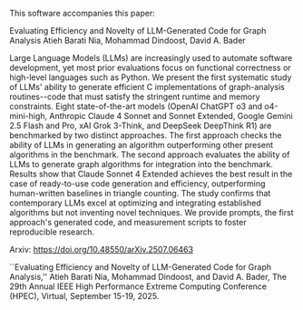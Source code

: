 This software accompanies this paper:

Evaluating Efficiency and Novelty of LLM-Generated Code for Graph Analysis
Atieh Barati Nia, Mohammad Dindoost, David A. Bader

Large Language Models (LLMs) are increasingly used to automate software development, yet most prior evaluations focus on functional correctness or high-level languages such as Python. We present the first systematic study of LLMs' ability to generate efficient C implementations of graph-analysis routines--code that must satisfy the stringent runtime and memory constraints. Eight state-of-the-art models (OpenAI ChatGPT o3 and o4-mini-high, Anthropic Claude 4 Sonnet and Sonnet Extended, Google Gemini 2.5 Flash and Pro, xAI Grok 3-Think, and DeepSeek DeepThink R1) are benchmarked by two distinct approaches. The first approach checks the ability of LLMs in generating an algorithm outperforming other present algorithms in the benchmark. The second approach evaluates the ability of LLMs to generate graph algorithms for integration into the benchmark. Results show that Claude Sonnet 4 Extended achieves the best result in the case of ready-to-use code generation and efficiency, outperforming human-written baselines in triangle counting. The study confirms that contemporary LLMs excel at optimizing and integrating established algorithms but not inventing novel techniques. We provide prompts, the first approach's generated code, and measurement scripts to foster reproducible research.

Arxiv:
https://doi.org/10.48550/arXiv.2507.06463

``Evaluating Efficiency and Novelty of LLM-Generated Code for Graph Analysis,'' 
Atieh Barati Nia, Mohammad Dindoost, and David A. Bader, 
The 29th Annual IEEE High Performance Extreme Computing Conference (HPEC), 
Virtual, September 15-19, 2025.
